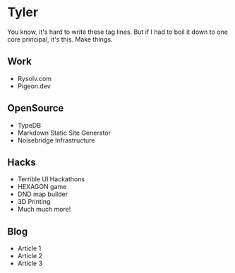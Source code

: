 # Tyler

You know, it's hard to write these tag lines. But if I had to boil it down to one core principal, it's this.
Make things.

## Work

-   Rysolv.com
-   Pigeon.dev

## OpenSource

-   TypeDB
-   Markdown Static Site Generator
-   Noisebridge Infrastructure

## Hacks

-   Terrible UI Hackathons
-   HEXAGON game
-   DND map builder
-   3D Printing
-   Much much more!

## Blog

-   Article 1
-   Article 2
-   Article 3

